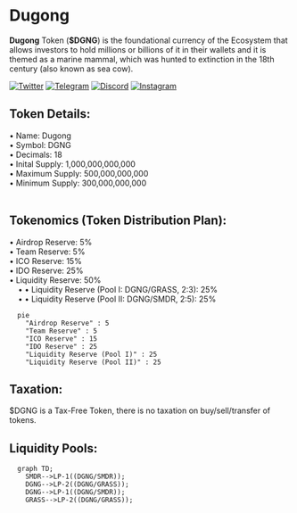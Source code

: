 # Dugong
<b>Dugong</b> Token (<b>$DGNG</b>) is the foundational currency of the Ecosystem that allows investors to hold millions or billions of it in their wallets and it is themed as a marine mammal, which was hunted to extinction in the 18th century (also known as sea cow).

[![Twitter](https://img.shields.io/badge/Twitter-1DA1F2?style=for-the-badge&logo=twitter&logoColor=white)](https://twitter.com/DugongEcosystem)
[![Telegram](https://img.shields.io/badge/Telegram-2CA5E0?style=for-the-badge&logo=telegram&logoColor=white)](https://telegram.me/DugongEcosystem)
[![Discord](https://img.shields.io/badge/Discord-5865F2?style=for-the-badge&logo=discord&logoColor=white)](https://discord.gg/Q8beaw5D8W)
[![Instagram](https://img.shields.io/badge/Instagram-E95950?style=for-the-badge&logo=nintendo-switch&logoColor=white)](https://instagram.com/DugongEcosystem)

## Token Details:
&bull; Name: Dugong<br />
&bull; Symbol: DGNG<br />
&bull; Decimals: 18<br />
&bull; Inital Supply: 1,000,000,000,000<br />
&bull; Maximum Supply: 500,000,000,000<br />
&bull; Minimum Supply: 300,000,000,000<br /><br />

## Tokenomics (Token Distribution Plan):
&bull; Airdrop Reserve: 5%<br />
&bull; Team Reserve: 5%<br />
&bull; ICO Reserve: 15%<br />
&bull; IDO Reserve: 25%<br />
&bull; Liquidity Reserve: 50%<br />
&nbsp; &nbsp; &bull; &bull; Liquidity Reserve (Pool I: DGNG/GRASS, 2:3): 25%<br />
&nbsp; &nbsp; &bull; &bull; Liquidity Reserve (Pool II: DGNG/SMDR, 2:5): 25%<br />
```mermaid
  pie
    "Airdrop Reserve" : 5
    "Team Reserve" : 5
    "ICO Reserve" : 15
    "IDO Reserve" : 25
    "Liquidity Reserve (Pool I)" : 25
    "Liquidity Reserve (Pool II)" : 25
```

## Taxation:
$DGNG is a Tax-Free Token, there is no taxation on buy/sell/transfer of tokens.<br />

## Liquidity Pools:
```mermaid
  graph TD;
    SMDR-->LP-1((DGNG/SMDR));
    DGNG-->LP-2((DGNG/GRASS));
    DGNG-->LP-1((DGNG/SMDR));
    GRASS-->LP-2((DGNG/GRASS));
```
